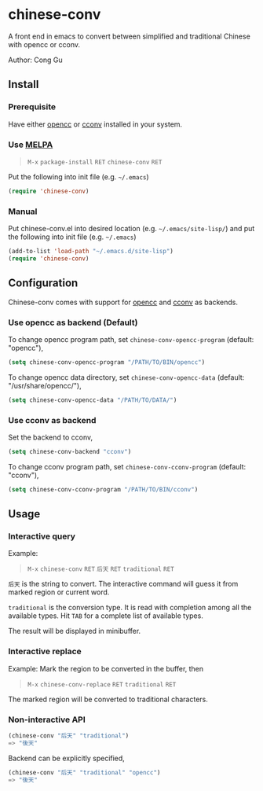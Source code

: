 # chinese-conv
A front end in emacs to convert between simplified and traditional Chinese with opencc or cconv.

Author: Cong Gu

## Install

### Prerequisite

Have either [opencc](https://github.com/BYVoid/OpenCC) or
[cconv](https://github.com/xiaoyjy/cconv) installed in your system.

### Use [MELPA](http://melpa.org/#/getting-started)

> `M-x` `package-install` `RET` `chinese-conv` `RET`

Put the following into init file (e.g. `~/.emacs`)

```lisp
(require 'chinese-conv)
```

### Manual

Put chinese-conv.el into desired location (e.g. `~/.emacs/site-lisp/`)
and put the following into init file (e.g. `~/.emacs`)

```lisp
(add-to-list 'load-path "~/.emacs.d/site-lisp")
(require 'chinese-conv)
```

## Configuration

Chinese-conv comes with support for
[opencc](https://github.com/BYVoid/OpenCC) and
[cconv](https://github.com/xiaoyjy/cconv) as backends.

### Use opencc as backend (Default)

To change opencc program path, set `chinese-conv-opencc-program` (default: "opencc"),
```lisp
(setq chinese-conv-opencc-program "/PATH/TO/BIN/opencc")
```

To change opencc data directory, set `chinese-conv-opencc-data` (default: "/usr/share/opencc/"),
```lisp
(setq chinese-conv-opencc-data "/PATH/TO/DATA/")
```

### Use cconv as backend

Set the backend to cconv,
```lisp
(setq chinese-conv-backend "cconv")
```

To change cconv program path, set `chinese-conv-cconv-program` (default: "cconv"),
```lisp
(setq chinese-conv-cconv-program "/PATH/TO/BIN/cconv")
```

## Usage

### Interactive query

Example:

> `M-x` `chinese-conv` `RET` `后天` `RET` `traditional` `RET`

`后天` is the string to convert.  The interactive command will guess it
from marked region or current word.

`traditional` is the conversion type.  It is read with completion among all the
available types.  Hit `TAB` for a complete list of available types.

The result will be displayed in minibuffer.

### Interactive replace

Example: Mark the region to be converted in the buffer, then

> `M-x` `chinese-conv-replace` `RET` `traditional` `RET`

The marked region will be converted to traditional characters.

### Non-interactive API

```lisp
(chinese-conv "后天" "traditional")
=> "後天"
```

Backend can be explicitly specified,
```lisp
(chinese-conv "后天" "traditional" "opencc")
=> "後天"
```
